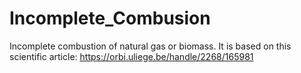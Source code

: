 # Incomplete_Combusion
Incomplete combustion of natural gas or biomass. It is based on this scientific article: https://orbi.uliege.be/handle/2268/165981
